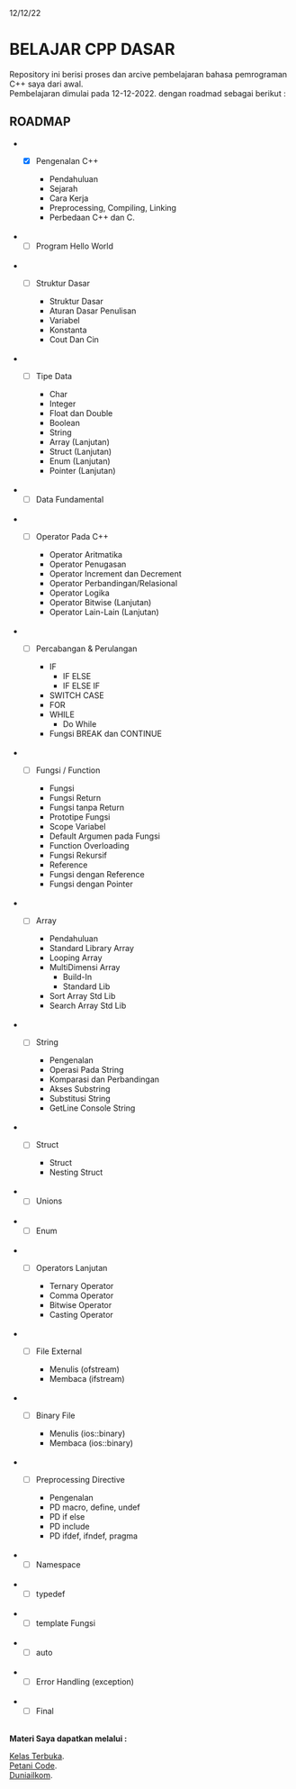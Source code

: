 12/12/22
# **BELAJAR CPP DASAR**
Repository ini berisi proses dan arcive pembelajaran bahasa pemrograman C++ saya dari awal.         
Pembelajaran dimulai pada 12-12-2022. dengan roadmad sebagai berikut : 

## ROADMAP
* - [x] Pengenalan C++

    + Pendahuluan
    + Sejarah
    + Cara Kerja
    + Preprocessing, Compiling, Linking
    + Perbedaan C++ dan C.    
&nbsp;   
* - [ ] Program Hello World   
&nbsp;
* - [ ] Struktur Dasar

    - Struktur Dasar
    - Aturan Dasar Penulisan
    - Variabel
    - Konstanta
    - Cout Dan Cin  
&nbsp;
* - [ ] Tipe Data

    - Char
    - Integer
    - Float dan Double
    - Boolean
    - String
    - Array (Lanjutan)
    - Struct (Lanjutan)
    - Enum (Lanjutan)
    - Pointer (Lanjutan)   
&nbsp;
* - [ ] Data Fundamental    
&nbsp;
* - [ ] Operator Pada C++

    - Operator Aritmatika
    - Operator Penugasan
    - Operator Increment dan Decrement
    - Operator Perbandingan/Relasional
    - Operator Logika
    - Operator Bitwise (Lanjutan)
    - Operator Lain-Lain (Lanjutan)   
&nbsp;  
* - [ ] Percabangan & Perulangan

    - IF
        - IF ELSE
        - IF ELSE IF
    - SWITCH CASE
    - FOR
    - WHILE
        - Do While
    - Fungsi BREAK dan CONTINUE     
&nbsp;
* - [ ] Fungsi / Function       

    - Fungsi
    - Fungsi Return
    - Fungsi tanpa Return
    - Prototipe Fungsi
    - Scope Variabel
    - Default Argumen pada Fungsi
    - Function Overloading     
    - Fungsi Rekursif
    - Reference
    - Fungsi dengan Reference 
    - Fungsi dengan Pointer     
&nbsp;      
* - [ ] Array
    
    - Pendahuluan
    - Standard Library Array
    - Looping Array
    - MultiDimensi Array
        - Build-In
        - Standard Lib
    - Sort Array Std Lib
    - Search Array Std Lib  
&nbsp;
* - [ ] String

    - Pengenalan
    - Operasi Pada String
    - Komparasi dan Perbandingan
    - Akses Substring
    - Substitusi String
    - GetLine Console String    
&nbsp; 
* - [ ] Struct 

    - Struct
    - Nesting Struct    
&nbsp; 
* - [ ] Unions  
&nbsp;
* - [ ] Enum    
&nbsp;  
* - [ ] Operators Lanjutan 

    - Ternary Operator
    - Comma Operator
    - Bitwise Operator
    - Casting Operator  
&nbsp;
* - [ ] File External

    - Menulis (ofstream)
    - Membaca (ifstream)    
&nbsp;
* - [ ] Binary File

    - Menulis (ios::binary)
    - Membaca (ios::binary)     
&nbsp;
* - [ ] Preprocessing Directive

    - Pengenalan
    - PD macro, define, undef
    - PD if else
    - PD include
    - PD ifdef, ifndef, pragma  
&nbsp;
* - [ ] Namespace   
&nbsp;
* - [ ] typedef     
&nbsp;
* - [ ] template Fungsi     
&nbsp;
* - [ ] auto    
&nbsp;
* - [ ] Error Handling (exception)  
&nbsp;
* - [ ] Final
&nbsp;  
&nbsp;  

**Materi Saya dapatkan melalui :**

[Kelas Terbuka](https://www.youtube.com/@KelasTerbuka).  
[Petani Code](https://www.petanikode.com/).     
[Duniailkom](https://www.duniailkom.com/).




